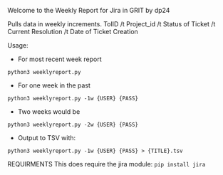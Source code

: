 Welcome to the Weekly Report for Jira in GRIT
by dp24

Pulls data in weekly increments.
TolID /t Project_id /t Status of Ticket /t Current Resolution /t Date of Ticket Creation

Usage:
- For most recent week report

`python3 weeklyreport.py`

- For one week in the past

`python3 weeklyreport.py -1w {USER} {PASS}`

- Two weeks would be

`python3 weeklyreport.py -2w {USER} {PASS}`

- Output to TSV with:

`python3 weeklyreport.py -1w {USER} {PASS} > {TITLE}.tsv`

REQUIRMENTS
This does require the jira module:
`pip install jira`


